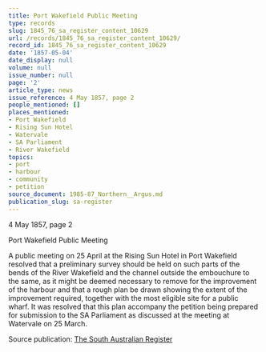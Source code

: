 ```yaml
---
title: Port Wakefield Public Meeting
type: records
slug: 1845_76_sa_register_content_10629
url: /records/1845_76_sa_register_content_10629/
record_id: 1845_76_sa_register_content_10629
date: '1857-05-04'
date_display: null
volume: null
issue_number: null
page: '2'
article_type: news
issue_reference: 4 May 1857, page 2
people_mentioned: []
places_mentioned:
- Port Wakefield
- Rising Sun Hotel
- Watervale
- SA Parliament
- River Wakefield
topics:
- port
- harbour
- community
- petition
source_document: 1985-87_Northern__Argus.md
publication_slug: sa-register
---
```


4 May 1857, page 2

Port Wakefield Public Meeting

A public meeting on 25 April at the Rising Sun Hotel in Port Wakefield resolved that a preliminary survey should be held on such parts of the bends of the River Wakefield and the channel outside the embouchure to the same, as it might be deemed necessary to remove for the improvement of the harbour and that a rough plan be drawn showing the extent of the improvement required, together with the most eligible site for a public wharf.  It was resolved that this plan accompany the petition being prepared for submission to the SA Parliament as discussed at the meeting at Watervale on 25 March.


Source publication: [The South Australian Register](/publications/sa-register/)
